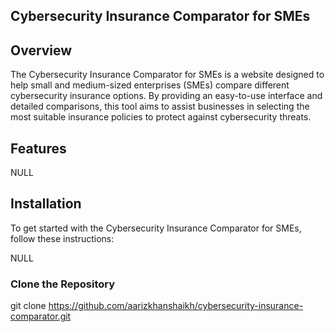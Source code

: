 ## Cybersecurity Insurance Comparator for SMEs

## Overview

The Cybersecurity Insurance Comparator for SMEs is a website designed to help small and medium-sized enterprises (SMEs) compare different cybersecurity insurance options. By providing an easy-to-use interface and detailed comparisons, this tool aims to assist businesses in selecting the most suitable insurance policies to protect against cybersecurity threats.

## Features
NULL

## Installation
To get started with the Cybersecurity Insurance Comparator for SMEs, follow these instructions:

NULL

### Clone the Repository

git clone https://github.com/aarizkhanshaikh/cybersecurity-insurance-comparator.git

